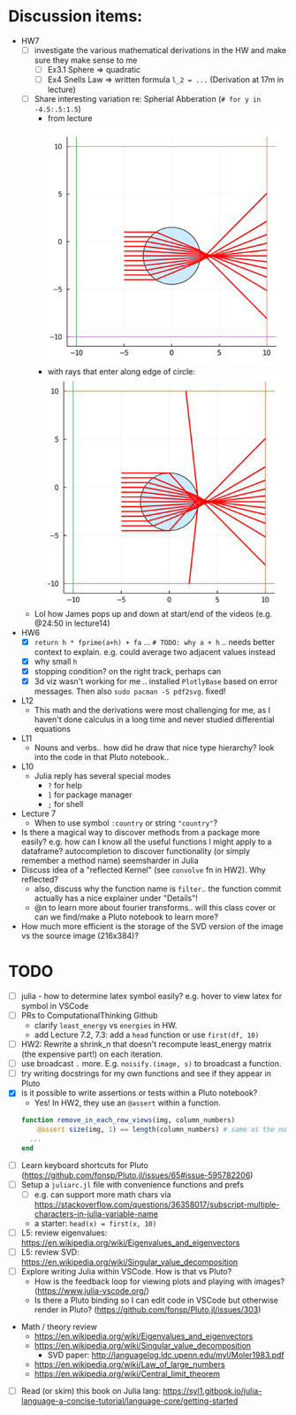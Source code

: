 # Discussion items:
- HW7
  - [ ] investigate the various mathematical derivations in the HW and make sure they make sense to me
    - [ ] Ex3.1 Sphere => quadratic
    - [ ] Ex4 Snells Law => written formula `l_2 = ...` (Derivation at 17m in lecture)
  - [ ] Share interesting variation re: Spherial Abberation (`# for y in -4.5:.5:1.5`)
    - from lecture ![img1](spherical-aberration.png)
    - with rays that enter along edge of circle: ![img2](spherical-aberration1.png)
  - Lol how James pops up and down at start/end of the videos (e.g. @24:50 in lecture14)
- HW6
  - [x] `return h * fprime(a+h) + fa` ... `# TODO: why a + h` .. needs better context to explain. e.g. could average two adjacent values instead
  - [x] why small `h`
  - [x] stopping condition? on the right track, perhaps can
  - [x] 3d viz wasn't working for me .. installed `PlotlyBase` based on error messages. Then also `sudo pacman -S pdf2svg`. fixed!
- L12
  - This math and the derivations were most challenging for me, as I haven't done calculus in a long time and never studied differential equations
- L11
  - Nouns and verbs.. how did he draw that nice type hierarchy? look into the code in that Pluto notebook..
- L10
  - Julia reply has several special modes
    - `?` for help
    - `]` for package manager
    - `;` for shell
- Lecture 7
  - When to use symbol `:country` or string `"country"`?
- Is there a magical way to discover methods from a package more easily? e.g. how can I know all the useful functions I might apply to a dataframe? autocompletion to discover functionality (or simply remember a method name) seemsharder in Julia
- Discuss idea of a "reflected Kernel" (see `convolve` fn in HW2). Why reflected?
  - also, discuss why the function name is `filter`.. the function commit actually has a nice explainer under "Details"!
  - @n to learn more about fourier transforms.. will this class cover or can we find/make a Pluto notebook to learn more?
- How much more efficient is the storage of the SVD version of the image vs the source image (216x384)?

# TODO

- [ ] julia - how to determine latex symbol easily? e.g. hover to view latex for symbol in VSCode
- [ ] PRs to ComputationalThinking Github
  - clarify `least_energy` vs `energies` in HW.
  - add Lecture 7.2, 7.3: add a `head` function or use `first(df, 10)`
- [ ] HW2: Rewrite a shrink_n that doesn't recompute least_energy matrix (the expensive part!) on each iteration.
- [ ] use broadcast `.` more. E.g. `noisify.(image, s)` to broadcast a function.
- [ ] try writing docstrings for my own functions and see if they appear in Pluto
- [x] is it possible to write assertions or tests within a Pluto notebook?
  - Yes! In HW2, they use an `@assert` within a function.
  ```julia
  function remove_in_each_row_views(img, column_numbers)
	  @assert size(img, 1) == length(column_numbers) # same as the number of rows
    ...
  end
  ```
- [ ] Learn keyboard shortcuts for Pluto (https://github.com/fonsp/Pluto.jl/issues/65#issue-595782206)
- [ ] Setup a `juliarc.jl` file with convenience functions and prefs
  - [ ] e.g. can support more math chars via https://stackoverflow.com/questions/36358017/subscript-multiple-characters-in-julia-variable-name
  - a starter: `head(x) = first(x, 10)`
- [ ] L5: review eigenvalues: https://en.wikipedia.org/wiki/Eigenvalues_and_eigenvectors
- [ ] L5: review SVD: https://en.wikipedia.org/wiki/Singular_value_decomposition
- [ ] Explore writing Julia within VSCode. How is that vs Pluto?
  - How is the feedback loop for viewing plots and playing with images? (https://www.julia-vscode.org/)
  - Is there a Pluto binding so I can edit code in VSCode but otherwise render in Pluto? (https://github.com/fonsp/Pluto.jl/issues/303)
- Math / theory review
  - https://en.wikipedia.org/wiki/Eigenvalues_and_eigenvectors
  - https://en.wikipedia.org/wiki/Singular_value_decomposition
    - SVD paper: http://languagelog.ldc.upenn.edu/myl/Moler1983.pdf
  - https://en.wikipedia.org/wiki/Law_of_large_numbers
  - https://en.wikipedia.org/wiki/Central_limit_theorem
- [ ] Read (or skim) this book on Julia lang: https://syl1.gitbook.io/julia-language-a-concise-tutorial/language-core/getting-started
